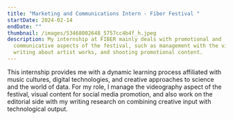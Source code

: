 ```yaml
---
title: "Marketing and Communications Intern - Fiber Festival "
startDate: 2024-02-14
endDate: ""
thumbnail: /images/53468002648_5757cc4b4f_h.jpeg
description: My internship at FIBER mainly deals with promotional and
  communicative aspects of the festival, such as management with the video team,
  writing about artist works, and shooting promotional content.
---
```

This internship provides me with a dynamic learning process affiliated with music cultures, digital technologies, and creative approaches to science and the world of data. For my role, I manage the videography aspect of the festival, visual content for social media promotion, and also work on the editorial side with my writing research on combining creative input with technological output.

